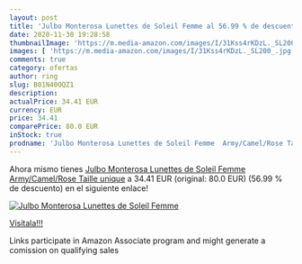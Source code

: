 ```yaml
---
layout: post
title: 'Julbo Monterosa Lunettes de Soleil Femme al 56.99 % de descuento'
date: 2020-11-30 19:28:58
thumbnailImage: 'https://m.media-amazon.com/images/I/31Kss4rKDzL._SL200_.jpg'
images: [ 'https://m.media-amazon.com/images/I/31Kss4rKDzL._SL200_.jpg' ]
comments: true
category: ofertas
author: ring
slug: B01N40OQZ1
description:
actualPrice: 34.41 EUR
currency: EUR
price: 34.41
comparePrice: 80.0 EUR
inStock: true
prodname: 'Julbo Monterosa Lunettes de Soleil Femme  Army/Camel/Rose Taille unique'
---
```


Ahora mismo tienes [Julbo Monterosa Lunettes de Soleil Femme  Army/Camel/Rose Taille unique](https://www.amazon.fr/dp/B01N40OQZ1/?tag=tolees0d-21) a 34.41 EUR (original: 80.0 EUR) (56.99 %  de descuento) en el siguiente enlace!

[![Julbo Monterosa Lunettes de Soleil Femme](https://m.media-amazon.com/images/I/31Kss4rKDzL._SL200_.jpg)](https://www.amazon.fr/dp/B01N40OQZ1/?tag=tolees0d-21)

[Visítala!!!](https://www.amazon.fr/dp/B01N40OQZ1/?tag=tolees0d-21)

Links participate in Amazon Associate program and might generate a comission on qualifying sales
